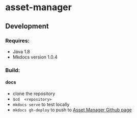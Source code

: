 # asset-manager

## Development
### Requires:
- Java 1.8
- Mkdocs version 1.0.4

### Build:
#### docs
- clone the repository
- `$cd  <repository>`
- `mkdocs serve` to test locally
- `mkdocs gh-deploy` to push to [Asset Manager Github page](https://buda-base.github.io/asset-manager)
